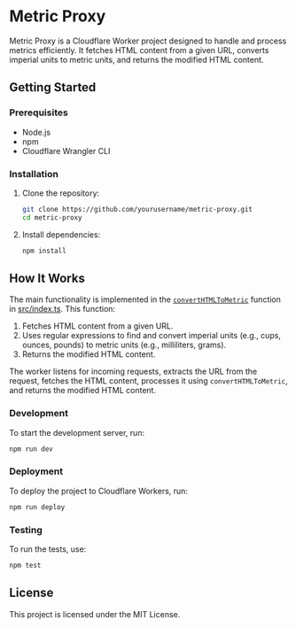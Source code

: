 # Metric Proxy

Metric Proxy is a Cloudflare Worker project designed to handle and process metrics efficiently. It fetches HTML content from a given URL, converts imperial units to metric units, and returns the modified HTML content.

## Getting Started

### Prerequisites

- Node.js
- npm
- Cloudflare Wrangler CLI

### Installation

1. Clone the repository:
   ```sh
   git clone https://github.com/yourusername/metric-proxy.git
   cd metric-proxy
   ```

2. Install dependencies:
   ```sh
   npm install
   ```

## How It Works

The main functionality is implemented in the [`convertHTMLToMetric`](src/index.ts) function in [src/index.ts](src/index.ts). This function:

1. Fetches HTML content from a given URL.
2. Uses regular expressions to find and convert imperial units (e.g., cups, ounces, pounds) to metric units (e.g., milliliters, grams).
3. Returns the modified HTML content.

The worker listens for incoming requests, extracts the URL from the request, fetches the HTML content, processes it using `convertHTMLToMetric`, and returns the modified HTML content.

### Development

To start the development server, run:
```sh
npm run dev
```

### Deployment

To deploy the project to Cloudflare Workers, run:
```sh
npm run deploy
```

### Testing

To run the tests, use:
```sh
npm test
```

## License

This project is licensed under the MIT License.

